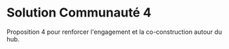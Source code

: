# Solution Communauté 4

Proposition 4 pour renforcer l'engagement et la co-construction autour du hub.
